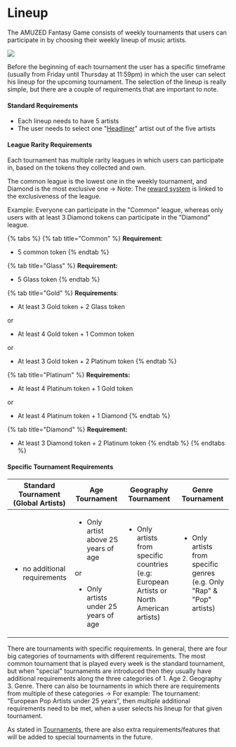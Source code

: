 # Lineup

The AMUZED Fantasy Game consists of weekly tournaments that users can participate in by choosing their weekly lineup of music artists.&#x20;

![](../.gitbook/assets/Lineup.png)

Before the beginning of each tournament the user has a specific timeframe (usually from Friday until Thursday at 11:59pm) in which the user can select his lineup for the upcoming tournament. The selection of the lineup is really simple, but there are a couple of requirements that are important to note.&#x20;

#### **Standard Requirements**

* Each lineup needs to have 5 artists
* The user needs to select one "[Headliner](score/headliner-bonus.md)" artist out of the five artists

#### League Rarity Requirements

Each tournament has multiple rarity leagues in which users can participate in, based on the tokens they collected and own.&#x20;

The common league is the lowest one in the weekly tournament, and Diamond is the most exclusive one -> Note: The [reward system](reward-system.md) is linked to the exclusiveness of the league.

Example: Everyone can participate in the "Common" league, whereas only users with at least 3 Diamond tokens can participate in the "Diamond" league.

{% tabs %}
{% tab title="Common" %}
**Requirement**:&#x20;

* 5 common token
{% endtab %}

{% tab title="Glass" %}
**Requirement:**&#x20;

* 5 Glass token
{% endtab %}

{% tab title="Gold" %}
**Requirements**:&#x20;

* At least 3 Gold token + 2 Glass token

or

* At least 4 Gold token + 1 Common token

or&#x20;

* At least 3 Gold token + 2 Platinum token
{% endtab %}

{% tab title="Platinum" %}
**Requirements:**&#x20;

* At least 4 Platinum token + 1 Gold token

or

* At least 4 Platinum token + 1 Diamond
{% endtab %}

{% tab title="Diamond" %}
**Requirement:**&#x20;

* At least 3 Diamond token + 2 Platinum token
{% endtab %}
{% endtabs %}

#### Specific Tournament Requirements

| Standard Tournament (Global Artists)         | Age Tournament                                                                                                   | Geography Tournament                                                                                     | Genre Tournament                                                                           |
| -------------------------------------------- | ---------------------------------------------------------------------------------------------------------------- | -------------------------------------------------------------------------------------------------------- | ------------------------------------------------------------------------------------------ |
| <ul><li>no additional requirements</li></ul> | <ul><li>Only artist above 25 years of age</li></ul><p>or</p><ul><li>Only artists under 25 years of age</li></ul> | <ul><li>Only artists from specific countries (e.g: European Artists or North American artists)</li></ul> | <ul><li>Only artists from specific genres (e.g. Only "Rap" &#x26; "Pop" artists)</li></ul> |

There are tournaments with specific requirements. In general, there are four big categories of tournaments with different requirements. The most common tournament that is played every week is the standard tournament, but when "special" tournaments are introduced then they usually have additional requirements along the three categories of 1. Age 2. Geography 3. Genre. There can also be tournaments in which there are requirements from multiple of these categories -> For example: The tournament: "European Pop Artists under 25 years", then multiple additional requirements need to be met, when a user selects his lineup for that given tournament.&#x20;

As stated in [Tournaments](tournaments.md), there are also extra requirements/features that will be added to special tournaments in the future.
